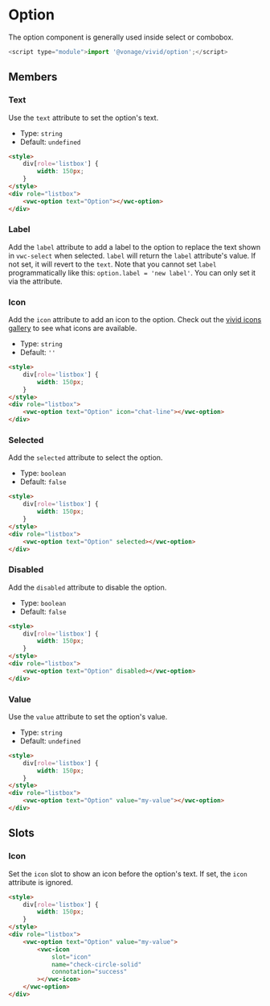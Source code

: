 # Option

The option component is generally used inside select or combobox.

```js
<script type="module">import '@vonage/vivid/option';</script>
```

## Members

### Text

Use the `text` attribute to set the option's text.

- Type: `string`
- Default: `undefined`

```html preview
<style>
	div[role='listbox'] {
		width: 150px;
	}
</style>
<div role="listbox">
	<vwc-option text="Option"></vwc-option>
</div>
```

### Label

Add the `label` attribute to add a label to the option to replace the text shown in `vwc-select` when selected.
`label` will return the `label` attribute's value. If not set, it will revert to the `text`.
Note that you cannot set `label` programmatically like this: `option.label = 'new label'`. You can only set it via the attribute.

### Icon

Add the `icon` attribute to add an icon to the option.
Check out the [vivid icons gallery](/icons/icons-gallery/) to see what icons are available.

- Type: `string`
- Default: `''`

```html preview
<style>
	div[role='listbox'] {
		width: 150px;
	}
</style>
<div role="listbox">
	<vwc-option text="Option" icon="chat-line"></vwc-option>
</div>
```

### Selected

Add the `selected` attribute to select the option.

- Type: `boolean`
- Default: `false`

```html preview
<style>
	div[role='listbox'] {
		width: 150px;
	}
</style>
<div role="listbox">
	<vwc-option text="Option" selected></vwc-option>
</div>
```

### Disabled

Add the `disabled` attribute to disable the option.

- Type: `boolean`
- Default: `false`

```html preview
<style>
	div[role='listbox'] {
		width: 150px;
	}
</style>
<div role="listbox">
	<vwc-option text="Option" disabled></vwc-option>
</div>
```

### Value

Use the `value` attribute to set the option's value.

- Type: `string`
- Default: `undefined`

```html preview
<style>
	div[role='listbox'] {
		width: 150px;
	}
</style>
<div role="listbox">
	<vwc-option text="Option" value="my-value"></vwc-option>
</div>
```

## Slots

### Icon

Set the `icon` slot to show an icon before the option's text.
If set, the `icon` attribute is ignored.

```html preview
<style>
	div[role='listbox'] {
		width: 150px;
	}
</style>
<div role="listbox">
	<vwc-option text="Option" value="my-value">
		<vwc-icon
			slot="icon"
			name="check-circle-solid"
			connotation="success"
		></vwc-icon>
	</vwc-option>
</div>
```
